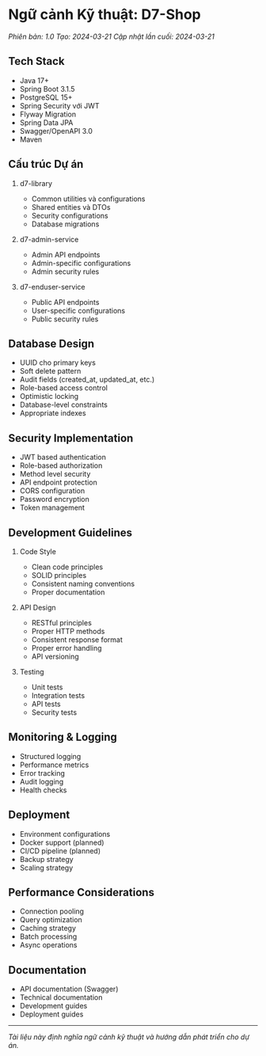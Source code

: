 # Ngữ cảnh Kỹ thuật: D7-Shop
*Phiên bản: 1.0*
*Tạo: 2024-03-21*
*Cập nhật lần cuối: 2024-03-21*

## Tech Stack
- Java 17+
- Spring Boot 3.1.5
- PostgreSQL 15+
- Spring Security với JWT
- Flyway Migration
- Spring Data JPA
- Swagger/OpenAPI 3.0
- Maven

## Cấu trúc Dự án
1. d7-library
   - Common utilities và configurations
   - Shared entities và DTOs
   - Security configurations
   - Database migrations

2. d7-admin-service
   - Admin API endpoints
   - Admin-specific configurations
   - Admin security rules

3. d7-enduser-service
   - Public API endpoints
   - User-specific configurations
   - Public security rules

## Database Design
- UUID cho primary keys
- Soft delete pattern
- Audit fields (created_at, updated_at, etc.)
- Role-based access control
- Optimistic locking
- Database-level constraints
- Appropriate indexes

## Security Implementation
- JWT based authentication
- Role-based authorization
- Method level security
- API endpoint protection
- CORS configuration
- Password encryption
- Token management

## Development Guidelines
1. Code Style
   - Clean code principles
   - SOLID principles
   - Consistent naming conventions
   - Proper documentation

2. API Design
   - RESTful principles
   - Proper HTTP methods
   - Consistent response format
   - Proper error handling
   - API versioning

3. Testing
   - Unit tests
   - Integration tests
   - API tests
   - Security tests

## Monitoring & Logging
- Structured logging
- Performance metrics
- Error tracking
- Audit logging
- Health checks

## Deployment
- Environment configurations
- Docker support (planned)
- CI/CD pipeline (planned)
- Backup strategy
- Scaling strategy

## Performance Considerations
- Connection pooling
- Query optimization
- Caching strategy
- Batch processing
- Async operations

## Documentation
- API documentation (Swagger)
- Technical documentation
- Development guides
- Deployment guides

---

*Tài liệu này định nghĩa ngữ cảnh kỹ thuật và hướng dẫn phát triển cho dự án.* 